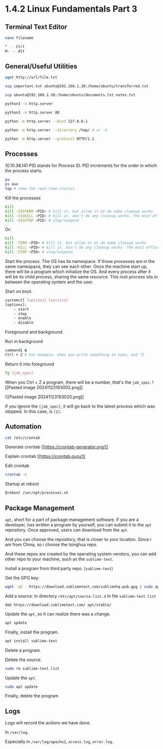 # 1.4.2 Linux Fundamentals Part 3
## Terminal Text Editor
```sh
nano filename

^ -- Ctrl
M- -- Alt
```
## General/Useful Utilities
```sh
wget http://url/file.txt
```

```sh
scp important.txt ubuntu@192.168.1.30:/home/ubuntu/transferred.txt

scp ubuntu@192.168.1.30:/home/ubuntu/documents.txt notes.txt
```

```sh
python3 -m http.server

python3 -m http.server 80

python -m http.server --bind 127.0.0.1

python -m http.server --directory /tmp/ # or -d

python -m http.server --protocol HTTP/1.1
```
## Processes
10.10.38.141
PID stands for Process ID.
PID increments for the order in which the process starts.
```sh
ps
ps aux
top # show the real-time statics
```

Kill the processes
```sh
kill
kill -SIGTERM <PID> # kill it, but allow it ot do some cleanup works
kill -SIGKILL <PID> # kill it, don't do any cleanup works. The most efficent
kill -SIGSTOP <PID> # stop/suspend
```
Or:
```sh
kill
kill -TERM <PID> # kill it, but allow it ot do some cleanup works
kill -KILL <PID> # kill it, don't do any cleanup works. The most efficent
kill -STOP <PID> # stop/suspend
```

Start the process.
The OS has its namespace. If those processes are in the same namespace, they can see each other.
Once the machine start up, there will be a program which initialize the OS. And every process after it will be its child process, sharing the same resource. This root process sits in between the operating system and the user.

Start on boot.
```sh
systemctl [options] [service]
[options]:
	- start
	- stop
	- enable
	- disable
```

Foreground and background.

Run in background
```sh
command1 &
Ctrl + Z # For example, when you write something in nano, and ^Z
```

Return it into foreground
```sh
fg [job_spec]
```
When you Ctrl + Z a program, there will be a number, that's the `job_spec`.
![[Pasted image 20241123193002.png]]

![[Pasted image 20241123193020.png]]

If you ignore the `[job_spec]`, it will go back to the latest process which was stopped. In this case, is `[2]`. 
## Automation
```sh
cat /etc/crontab
```

Generate crontab
[[https://crontab-generator.org/]]

Explain crontab
[[https://crontab.guru/]]

Edit crontab
```sh
crontab -e
```

Startup at reboot
```sh
@reboot /var/opt/processes.sh
```
## Package Management
`apt`, short for a part of package management software.
If you are a developer, has written a program by yourself, you can submit it to the `apt` repository. Once approved, users can download from the `apt`.

And you can choose the repository, that is closer to your location. Since i am from China, so i choose the tsinghua repo.

And these repos are created by the operating system vendors, you can add other repo to your machine, such as the `sublime-text`. 

Install a program from third party repo. (`sublime-text`)

Get the GPG key:
```sh
wget -qO - https://download.sublimetext.com/sublimehq-pub.gpg | sudo apt-key add -
```

Add a source:
In directory `/etc/apt/source.list.d`
In file `sublime-text.list`
```
deb https://download.sublimetext.com/ apt/stable/
```

Update the `apt`, so it can realize there was a change.
```sh
apt update
```

Finally, install the program.
```sh
apt install sublime-text
```

Delete a program.

Delete the source.
```sh
sudo rm sublime-text.list
```

Update the `apt`.
```sh
sudo apt update
```

Finally, delete the program
## Logs
Logs will record the actions we have done.

In `/var/log`.

Especially in `/var/log/apache2`, `access.log`, `error.log`.